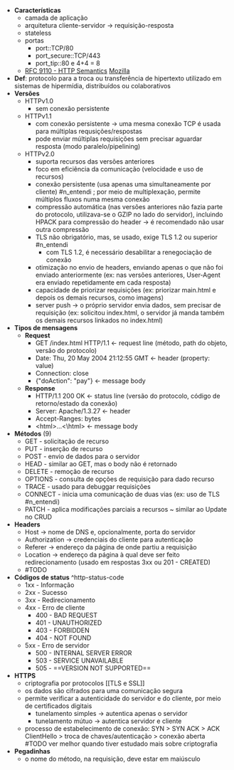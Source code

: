 * **Características**
	* camada de aplicação
	* arquitetura cliente-servidor -> requisição-resposta
	* stateless
	* portas
		* port::TCP/80
		* port_secure::TCP/443
		* port_tip::80 e 4+4 = 8
	* [RFC 9110 - HTTP Semantics](https://www.rfc-editor.org/rfc/rfc9110.html) [Mozilla](https://developer.mozilla.org/en-US/docs/Web/HTTP)
* **Def**: protocolo para a troca ou transferência de hipertexto utilizado em sistemas de hipermídia, distribuídos ou colaborativos
* **Versões**
	* HTTPv1.0
		* sem conexão persistente
	* HTTPv1.1
		* com conexão persistente -> uma mesma conexão TCP é usada para múltiplas requsições/respostas
		* pode enviar múltiplas requisições sem precisar aguardar resposta (modo paralelo/pipelining)
	* HTTPv2.0
		* suporta recursos das versões anteriores
		* foco em eficiência da comunicação (velocidade e uso de recursos)
		* conexão persistente (usa apenas uma simultaneamente por cliente) #n_entendi ; por meio de multiplexação, permite múltiplos fluxos numa mesma conexão
		* compressão automática (nas versões anteriores não fazia parte do protocolo, utilizava-se o GZIP no lado do servidor), incluindo HPACK para compressão do header -> é recomendado não usar outra compressão
		* TLS não obrigatório, mas, se usado, exige TLS 1.2 ou superior #n_entendi 
			* com TLS 1.2, é necessário desabilitar a renegociação de conexão
		* otimização no envio de headers, enviando apenas o que não foi enviado anteriormente (ex: nas versões anteriores, User-Agent era enviado repetidamente em cada resposta)
		* capacidade de priorizar requisições (ex: priorizar main.html e depois os demais recursos, como imagens)
		* server push -> o próprio servidor envia dados, sem precisar de requisição (ex: solicitou index.html, o servidor já manda também os demais recursos linkados no index.html)
* **Tipos de mensagens**
	* **Request**
		* GET /index.html HTTP/1.1 <- request line (método, path do objeto, versão do protocolo)
		* Date: Thu, 20 May 2004 21:12:55 GMT  <- header (property: value)
		* Connection: close
		* {"doAction": "pay"} <- message body
	* **Response**
		* HTTP/1.1 200 OK <- status line (versão do protocolo, código de retorno/estado da conexão)
		* Server: Apache/1.3.27 <- header
		* Accept-Ranges: bytes
		* \<html\>...\<\html\> <- message body
* **Métodos** (9)
	* GET - solicitação de recurso
	* PUT - inserção de recurso
	* POST - envio de dados para o servidor
	* HEAD - similar ao GET, mas o body não é retornado
	* DELETE - remoção de recurso
	* OPTIONS - consulta de opções de requisição para dado recurso
	* TRACE - usado para debuggar requisições
	* CONNECT - inicia uma comunicação de duas vias (ex: uso de TLS #n_entendi)
	* PATCH - aplica modificações parciais a recursos ~ similar ao Update no CRUD
* **Headers**
	* Host -> nome de DNS e, opcionalmente, porta do servidor
	* Authorization -> credenciais do cliente para autenticação
	* Referer -> endereço da página de onde partiu a requisição
	* Location -> endereço da página à qual deve ser feito redirecionamento (usado em respostas 3xx ou 201 - CREATED)
	* #TODO
* **Códigos de status** ^http-status-code
	* 1xx - Informação
	* 2xx - Sucesso
	* 3xx - Redirecionamento
	* 4xx - Erro de cliente
		* 400 - BAD REQUEST
		* 401 - UNAUTHORIZED
		* 403 - FORBIDDEN
		* 404 - NOT FOUND
	* 5xx - Erro de servidor
		* 500 - INTERNAL SERVER ERROR
		* 503 - SERVICE UNAVAILABLE
		* 505 - ==VERSION NOT SUPPORTED==
* **HTTPS**
	* criptografia por protocolos [[TLS e SSL]]
	* os dados são cifrados para uma comunicação segura
	* permite verificar a autenticidade do servidor e do cliente, por meio de certificados digitais
		* tunelamento simples -> autentica apenas o servidor
		* tunelamento mútuo -> autentica servidor e cliente
	* processo de estabelecimento de conexão: SYN > SYN ACK > ACK ClientHello > troca de chaves/autenticação > conexão aberta #TODO ver melhor quando tiver estudado mais sobre criptografia
* **Pegadinhas**
	* o nome do método, na requisição, deve estar em maiúsculo